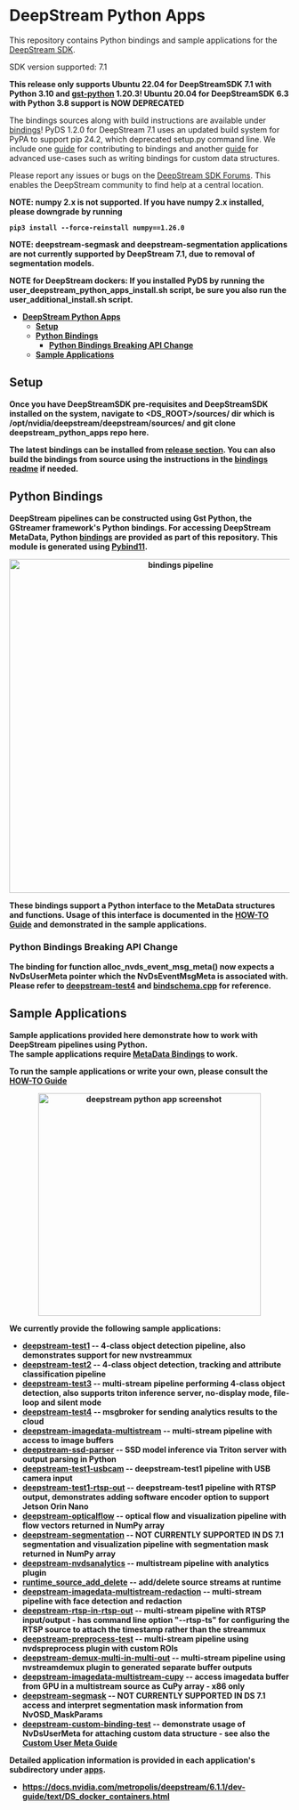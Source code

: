 # DeepStream Python Apps

This repository contains Python bindings and sample applications for the [DeepStream SDK](https://developer.nvidia.com/deepstream-sdk).  

SDK version supported: 7.1

<b>This release only supports Ubuntu 22.04 for DeepStreamSDK 7.1 with Python 3.10 and [gst-python](3rdparty/gst-python/) 1.20.3! Ubuntu 20.04 for DeepStreamSDK 6.3 with Python 3.8 support is NOW DEPRECATED</b>

The bindings sources along with build instructions are available under [bindings](bindings)! PyDS 1.2.0 for DeepStream 7.1 uses an updated build system for PyPA to support pip 24.2, which deprecated setup.py command line. We include one [guide](bindings/BINDINGSGUIDE.md) for contributing to bindings and another [guide](bindings/CUSTOMUSERMETAGUIDE.md) for advanced use-cases such as writing bindings for custom data structures. 

Please report any issues or bugs on the [DeepStream SDK Forums](https://devtalk.nvidia.com/default/board/209). This enables the DeepStream community to find help at a central location.

<b>NOTE:<b> numpy 2.x is not supported. If you have numpy 2.x installed, please downgrade by running
```
pip3 install --force-reinstall numpy==1.26.0
```

<b>NOTE:<b> deepstream-segmask and deepstream-segmentation applications are not currently supported by DeepStream 7.1, due to removal of segmentation models.

<b>NOTE for DeepStream dockers:<b> If you installed PyDS by running the user_deepstream_python_apps_install.sh script, be sure you also run the <b>user_additional_install.sh script<b>.

- [DeepStream Python Apps](#deepstream-python-apps)
  - [Setup](#setup)
  - [Python Bindings](#python-bindings)
    - [Python Bindings Breaking API Change](#python-bindings-breaking-api-change)
  - [Sample Applications](#sample-applications)

## Setup
Once you have DeepStreamSDK pre-requisites and DeepStreamSDK installed on the system, navigate to <DS_ROOT>/sources/ dir which is /opt/nvidia/deepstream/deepstream/sources/ and git clone deepstream_python_apps repo here.

The latest bindings can be installed from [release section](../../releases).
You can also build the bindings from source using the instructions in the [bindings readme](bindings/README.md) if needed.

<a name="metadata_bindings"></a>
## Python Bindings

DeepStream pipelines can be constructed using Gst Python, the GStreamer framework's Python bindings. For accessing DeepStream MetaData, 
Python [bindings](bindings) are provided as part of this repository. This module is generated using [Pybind11](https://github.com/pybind/pybind11).

<p align="center">
<img src=".python-app-pipeline.png" alt="bindings pipeline" height="600px"/>
</p>

These bindings support a Python interface to the MetaData structures and functions. Usage of this interface is documented in the [HOW-TO Guide](HOWTO.md) and demonstrated in the sample applications.  

### Python Bindings Breaking API Change
The binding for function alloc_nvds_event_msg_meta() now expects a NvDsUserMeta pointer which the NvDsEventMsgMeta is associated with. Please refer to [deepstream-test4](apps/deepstream-test4) and [bindschema.cpp](bindings/src/bindschema.cpp) for reference.

<a name="sample_applications"></a>
## Sample Applications

Sample applications provided here demonstrate how to work with DeepStream pipelines using Python.  
The sample applications require [MetaData Bindings](#metadata_bindings) to work.  

To run the sample applications or write your own, please consult the [HOW-TO Guide](HOWTO.md)  

<p align="center">
<img src=".test3-app.png" alt="deepstream python app screenshot" height="400px"/>
</p>

We currently provide the following sample applications:
* [deepstream-test1](apps/deepstream-test1) -- 4-class object detection pipeline, also demonstrates support for new nvstreammux
* [deepstream-test2](apps/deepstream-test2) -- 4-class object detection, tracking and attribute classification pipeline
* [deepstream-test3](apps/deepstream-test3) -- multi-stream pipeline performing 4-class object detection, also supports triton inference server, no-display mode, file-loop and silent mode
* [deepstream-test4](apps/deepstream-test4) -- msgbroker for sending analytics results to the cloud
* [deepstream-imagedata-multistream](apps/deepstream-imagedata-multistream) -- multi-stream pipeline with access to image buffers
* [deepstream-ssd-parser](apps/deepstream-ssd-parser) -- SSD model inference via Triton server with output parsing in Python
* [deepstream-test1-usbcam](apps/deepstream-test1-usbcam) -- deepstream-test1 pipeline with USB camera input
* [deepstream-test1-rtsp-out](apps/deepstream-test1-rtsp-out) -- deepstream-test1 pipeline with RTSP output, demonstrates adding software encoder option to support Jetson Orin Nano
* [deepstream-opticalflow](apps/deepstream-opticalflow) -- optical flow and visualization pipeline with flow vectors returned in NumPy array
* [deepstream-segmentation](apps/deepstream-segmentation) -- **NOT CURRENTLY SUPPORTED IN DS 7.1** segmentation and visualization pipeline with segmentation mask returned in NumPy array
* [deepstream-nvdsanalytics](apps/deepstream-nvdsanalytics) -- multistream pipeline with analytics plugin
* [runtime_source_add_delete](apps/runtime_source_add_delete) -- add/delete source streams at runtime
* [deepstream-imagedata-multistream-redaction](apps/deepstream-imagedata-multistream-redaction) -- multi-stream pipeline with face detection and redaction
* [deepstream-rtsp-in-rtsp-out](apps/deepstream-rtsp-in-rtsp-out) -- multi-stream pipeline with RTSP input/output - has command line option "--rtsp-ts" for configuring the RTSP source to attach the timestamp rather than the streammux
* [deepstream-preprocess-test](apps/deepstream-preprocess-test) -- multi-stream pipeline using nvdspreprocess plugin with custom ROIs
* [deepstream-demux-multi-in-multi-out](apps/deepstream-demux-multi-in-multi-out) -- multi-stream pipeline using nvstreamdemux plugin to generated separate buffer outputs
* [deepstream-imagedata-multistream-cupy](apps/deepstream-imagedata-multistream-cupy) -- access imagedata buffer from GPU in a multistream source as CuPy array - x86 only
* [deepstream-segmask](apps/deepstream-segmask) -- **NOT CURRENTLY SUPPORTED IN DS 7.1** access and interpret segmentation mask information from NvOSD_MaskParams
* [deepstream-custom-binding-test](apps/deepstream-custom-binding-test) -- demonstrate usage of NvDsUserMeta for attaching custom data structure - see also the [Custom User Meta Guide](bindings/CUSTOMUSERMETAGUIDE.md)


Detailed application information is provided in each application's subdirectory under [apps](apps).  


- https://docs.nvidia.com/metropolis/deepstream/6.1.1/dev-guide/text/DS_docker_containers.html

